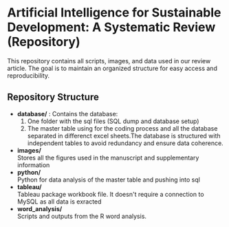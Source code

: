 # Artificial Intelligence for Sustainable Development: A Systematic Review (Repository)

This repository contains all scripts, images, and data used in our review article. The goal is to maintain an organized structure for easy access and reproducibility.

## Repository Structure

- **database/** :
   Contains the database:
   1. One folder with the sql files (SQL dump and database setup)
   2. The master table using for the coding process and all the database separated in differenct excel sheets.The database is structured with independent tables to avoid redundancy and ensure data coherence.
- **images/**  
  Stores all the figures used in the manuscript and supplementary information
- **python/**  
  Python for data analysis of the master table and pushing into sql
- **tableau/**  
  Tableau package workbook file. It doesn't require a connection to MySQL as all data is exracted
- **word_analysis/**  
  Scripts and outputs from the R word analysis.

